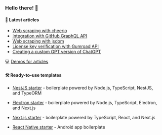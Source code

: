 ### Hello there! 👋

#### :memo: Latest articles
<!-- BLOG-POST-LIST:START -->
- [Web scraping with cheerio](https://sevic.dev/notes/scraping-cheerio/)
- [Integration with GitHub GraphQL API](https://sevic.dev/notes/github-graphql-api-nodejs/)
- [Web scraping with jsdom](https://sevic.dev/notes/scraping-jsdom/)
- [License key verification with Gumroad API](https://sevic.dev/notes/license-key-verification-gumroad-api/)
- [Creating a custom GPT version of ChatGPT](https://sevic.dev/notes/custom-gpt-chatgpt/)
<!-- BLOG-POST-LIST:END -->

:computer: [Demos for articles](https://sevic.dev/demos)

#### 🛠️ Ready-to-use templates
- [NestJS starter](https://sevic.dev/nestjs-starter?ref=github) - boilerplate powered by Node.js, TypeScript, NestJS, and TypeORM

- [Electron starter](https://sevic.dev/electron-starter?ref=github) - boilerplate powered by Node.js, TypeScript, Electron, and Next.js

- [Next.js starter](https://sevic.dev/nextjs-starter?ref=github) - boilerplate powered by TypeScript, React, and Next.js

- [React Native starter](https://sevic.dev/react-native-starter?ref=github) - Android app boilerplate
